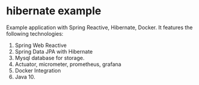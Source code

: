 # hibernate example

Example application with Spring Reactive, Hibernate, Docker.
It features the following technologies:

1. Spring Web Reactive
2. Spring Data JPA with Hibernate
3. Mysql database for storage.
4. Actuator, micrometer, prometheus, grafana
5. Docker Integration
6. Java 10.


